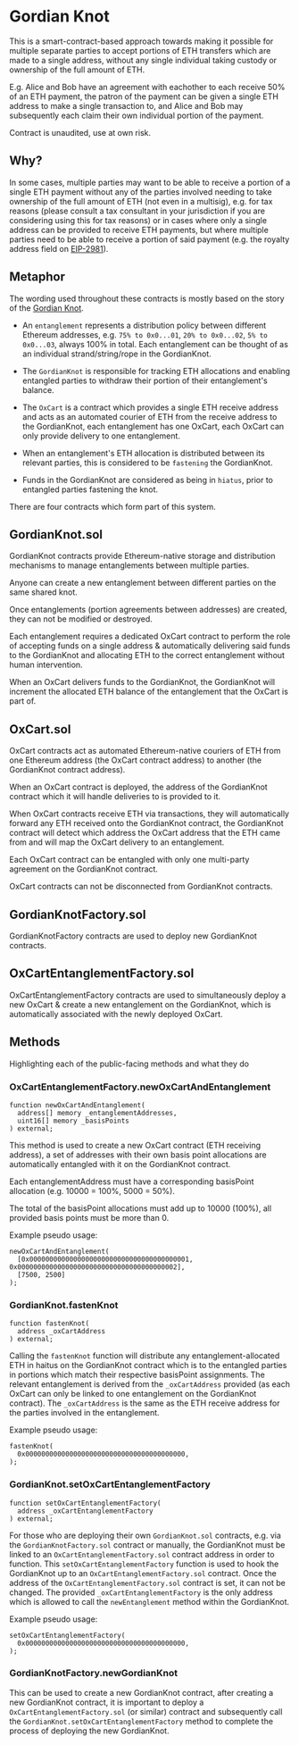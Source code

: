 # Gordian Knot

This is a smart-contract-based approach towards making it possible for multiple separate parties to accept portions of ETH transfers which are made to a single address, without any single individual taking custody or ownership of the full amount of ETH.

E.g. Alice and Bob have an agreement with eachother to each receive 50% of an ETH payment, the patron of the payment can be given a single ETH address to make a single transaction to, and Alice and Bob may subsequently each claim their own individual portion of the payment.

Contract is unaudited, use at own risk.


## Why?

In some cases, multiple parties may want to be able to receive a portion of a single ETH payment without any of the parties involved needing to take ownership of the full amount of ETH (not even in a multisig), e.g. for tax reasons (please consult a tax consultant in your jurisdiction if you are considering using this for tax reasons) or in cases where only a single address can be provided to receive ETH payments, but where multiple parties need to be able to receive a portion of said payment (e.g. the royalty address field on [EIP-2981](https://github.com/VexyCats/EIPs/blob/master/EIPS/eip-2981.md)).


## Metaphor

The wording used throughout these contracts is mostly based on the story of the [Gordian Knot](https://en.wikipedia.org/wiki/Gordian_Knot).

- An `entanglement` represents a distribution policy between different Ethereum addresses, e.g. `75% to 0x0...01`, `20% to 0x0...02`, `5% to 0x0...03`, always 100% in total. Each entanglement can be thought of as an individual strand/string/rope in the GordianKnot.

- The `GordianKnot` is responsible for tracking ETH allocations and enabling entangled parties to withdraw their portion of their entanglement's balance.

- The `OxCart` is a contract which provides a single ETH receive address and acts as an automated courier of ETH from the receive address to the GordianKnot, each entanglement has one OxCart, each OxCart can only provide delivery to one entanglement.

- When an entanglement's ETH allocation is distributed between its relevant parties, this is considered to be `fastening` the GordianKnot.

- Funds in the GordianKnot are considered as being in `hiatus`, prior to entangled parties fastening the knot.

There are four contracts which form part of this system.


## GordianKnot.sol

GordianKnot contracts provide Ethereum-native storage and distribution mechanisms to manage entanglements between multiple parties.

Anyone can create a new entanglement between different parties on the same shared knot.

Once entanglements (portion agreements between addresses) are created, they can not be modified or destroyed.

Each entanglement requires a dedicated OxCart contract to perform the role of accepting funds on a single address & automatically delivering said funds to the GordianKnot and allocating ETH to the correct entanglement without human intervention.

When an OxCart delivers funds to the GordianKnot, the GordianKnot will increment the allocated ETH balance of the entanglement that the OxCart is part of.


## OxCart.sol

OxCart contracts act as automated Ethereum-native couriers of ETH from one Ethereum address (the OxCart contract address) to another (the GordianKnot contract address).

When an OxCart contract is deployed, the address of the GordianKnot contract which it will handle deliveries to is provided to it.

When OxCart contracts receive ETH via transactions, they will automatically forward any ETH received onto the GordianKnot contract, the GordianKnot contract will detect which address the OxCart address that the ETH came from and will map the OxCart delivery to an entanglement.

Each OxCart contract can be entangled with only one multi-party agreement on the GordianKnot contract.

OxCart contracts can not be disconnected from GordianKnot contracts.

## GordianKnotFactory.sol

GordianKnotFactory contracts are used to deploy new GordianKnot contracts.

## OxCartEntanglementFactory.sol

OxCartEntanglementFactory contracts are used to simultaneously deploy a new OxCart & create a new entanglement on the GordianKnot, which is automatically associated with the newly deployed OxCart.
## Methods

Highlighting each of the public-facing methods and what they do


### OxCartEntanglementFactory.newOxCartAndEntanglement

```solidity
function newOxCartAndEntanglement(
  address[] memory _entanglementAddresses,
  uint16[] memory _basisPoints
) external;
```

This method is used to create a new OxCart contract (ETH receiving address), a set of addresses with their own basis point allocations are automatically entangled with it on the GordianKnot contract.

Each entanglementAddress must have a corresponding basisPoint allocation (e.g. 10000 = 100%, 5000 = 50%).

The total of the basisPoint allocations must add up to 10000 (100%), all provided basis points must be more than 0.

Example pseudo usage:

```solidity
newOxCartAndEntanglement(
  [0x0000000000000000000000000000000000000001, 0x0000000000000000000000000000000000000002],
  [7500, 2500]
);
```

### GordianKnot.fastenKnot

```solidity
function fastenKnot(
  address _oxCartAddress
) external;
```

Calling the `fastenKnot` function will distribute any entanglement-allocated ETH in haitus on the GordianKnot contract which is to the entangled parties in portions which match their respective basisPoint assignments. The relevant entanglement is derived from the `_oxCartAddress` provided (as each OxCart can only be linked to one entanglement on the GordianKnot contract). The `_oxCartAddress` is the same as the ETH receive address for the parties involved in the entanglement.

Example pseudo usage:

```solidity
fastenKnot(
  0x0000000000000000000000000000000000000000,
);
```

### GordianKnot.setOxCartEntanglementFactory

```solidity
function setOxCartEntanglementFactory(
  address _oxCartEntanglementFactory
) external;
```

For those who are deploying their own `GordianKnot.sol` contracts, e.g. via the `GordianKnotFactory.sol` contract or manually, the GordianKnot must be linked to an `OxCartEntanglementFactory.sol` contract address in order to function. This `setOxCartEntanglementFactory` function is used to hook the GordianKnot up to an `OxCartEntanglementFactory.sol` contract. Once the address of the `OxCartEntanglementFactory.sol` contract is set, it can not be changed. The provided `_oxCartEntanglementFactory` is the only address which is allowed to call the `newEntanglement` method within the GordianKnot.

Example pseudo usage:

```solidity
setOxCartEntanglementFactory(
  0x0000000000000000000000000000000000000000,
);
```

### GordianKnotFactory.newGordianKnot

This can be used to create a new GordianKnot contract, after creating a new GordianKnot contract, it is important to deploy a `OxCartEntanglementFactory.sol` (or similar) contract and subsequently call the `GordianKnot.setOxCartEntanglementFactory` method to complete the process of deploying the new GordianKnot.